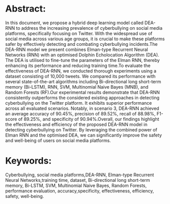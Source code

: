 # Abstract:

In this document, we propose a hybrid deep learning model called DEA-RNN to address the increasing prevalence of cyberbullying on social media platforms, specifically focusing on Twitter. With the widespread use of social media across various age groups, it is crucial to make these platforms safer by effectively detecting and combating cyberbullying incidents.The DEA-RNN model we present combines Elman-type Recurrent Neural Networks (RNN) with an optimised Dolphin Echolocation Algorithm (DEA). The DEA is utilised to fine-tune the parameters of the Elman RNN, thereby enhancing its performance and reducing training time.To evaluate the effectiveness of DEA-RNN, we conducted thorough experiments using a dataset consisting of 10,000 tweets. We compared its performance with several state-of-the-art algorithms including Bi-directional long short-term memory (Bi-LSTM), RNN, SVM, Multinomial Naive Bayes (MNB), and Random Forests (RF).Our experimental results demonstrate that DEA-RNN consistently outperforms the considered existing approaches in detecting cyberbullying on the Twitter platform. It exhibits superior performance across all evaluated scenarios. Notably, in scenario 3, DEA-RNN achieved an average accuracy of 90.45%, precision of 89.52%, recall of 88.98%, F1-score of 89.25%, and specificity of 90.94%.Overall, our findings highlight the effectiveness and efficiency of the proposed DEA-RNN model in detecting cyberbullying on Twitter. By leveraging the combined power of Elman RNN and the optimised DEA, we can significantly improve the safety and well-being of users on social media platforms.


# Keywords:

Cyberbullying, social media platforms,DEA-RNN, Elman-type Recurrent Neural Networks,training time, dataset, Bi-directional long short-term memory, Bi-LSTM, SVM, Multinomial Naive Bayes, Random Forests, performance evaluation, accuracy,specificity, effectiveness, efficiency, safety, well-being.

